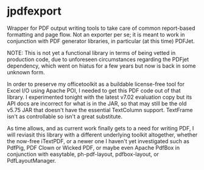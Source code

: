 # jpdfexport

Wrapper for PDF output writing tools to take care of common report-based formatting and page flow. Not an exporter per se; it is meant to work in conjunction with PDF generator libraries, in particular (at this time) PDFJet.

NOTE: This is not yet a functional library in terms of being vetted in production code, due to unforeseen circumstances regarding the PDFjet dependency, which went on hiatus for a few years but now is back in some unknown form.

In order to preserve my officetoolkit as a buildable license-free tool for Excel I/O using Apache POI, I needed to get this PDF code out of that library. I experimented tonight with the latest v7.02 evaluation copy but its API docs are incorrect for what is in the JAR, so that may still be the old v5.75 JAR that doesn't have the essential TextColumn support. TextFrame isn't as controllable so isn't a great substitute.

As time allows, and as current work finally gets to a need for writing PDF, I will reviasit this library with a different underlying toolkit altogether, whether the now-free iTextPDF, or a newer one I haven't yet investigated such as PdfPig, PDF Clown or Wicked PDF, or maybe even Apache PdfBox in conjunction with easytable, ph-pdf-layout, pdfbox-layout, or PdfLayoutManager.
